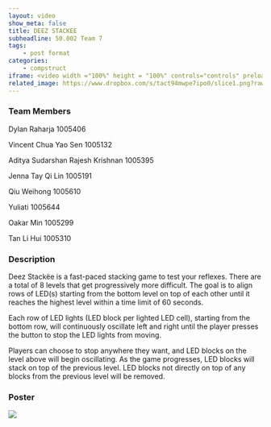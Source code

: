 ```yaml
---
layout: video
show_meta: false
title: DEEZ STACKEE
subheadline: 50.002 Team 7
tags:
    - post format
categories:
    - compstruct
iframe: <video width ="100%" height = "100%" controls="controls" preload="metadata" src="https://www.dropbox.com/s/306rdhodntd203i/DONE.mp4?raw=1#t=0.5"> Your browser does not support the HTML5 Video element.</video>
related_image: https://www.dropbox.com/s/tact94mwpe7ipo0/slice1.png?raw=1
---
```


### Team Members

Dylan Raharja 1005406

Vincent Chua Yao Sen 1005132

Aditya Sudarshan Rajesh Krishnan 1005395

Jenna Tay Qi Lin 1005191

Qiu Weihong 1005610

Yuliati 1005644

Oakar Min 1005299

Tan Li Hui 1005310









### Description

Deez Stackëe is a fast-paced stacking game to test your reflexes. There are a total of 8 levels that get progressively more difficult. The goal is to align rows of LED(s) starting from the bottom level on top of each other until it reaches the highest level within a time limit of 60 seconds.

Each row of LED lights (LED block per lighted LED cell), starting from the bottom row, will continuously oscillate left and right until the player presses the button to stop the LED lights from moving. 

Players can choose to stop anywhere they want, and LED blocks on the level above will begin oscillating. As the game progresses, LED blocks will stack on top of the previous level. LED blocks not directly on top of any blocks from the previous level will be removed.

### Poster

<img src="https://www.dropbox.com/s/amm846zj9kxog26/Team7_Poster.png?raw=1" />
